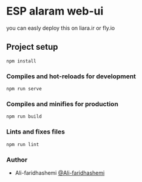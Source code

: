 # ESP alaram web-ui

you can easly deploy this on liara.ir or fly.io

## Project setup

```
npm install
```

### Compiles and hot-reloads for development

```
npm run serve
```

### Compiles and minifies for production

```
npm run build
```

### Lints and fixes files

```
npm run lint
```

### Author

- Ali-faridhashemi [@Ali-faridhashemi](https://www.github.com/Ali-faridhashemi)

